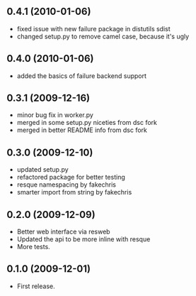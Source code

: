 ## 0.4.1 (2010-01-06)

* fixed issue with new failure package in distutils sdist
* changed setup.py to remove camel case, because it's ugly

## 0.4.0 (2010-01-06)

* added the basics of failure backend support

## 0.3.1 (2009-12-16)

* minor bug fix in worker.py
* merged in some setup.py niceties from dsc fork
* merged in better README info from dsc fork

## 0.3.0 (2009-12-10)

* updated setup.py
* refactored package for better testing
* resque namespacing by fakechris
* smarter import from string by fakechris

## 0.2.0 (2009-12-09)

* Better web interface via resweb
* Updated the api to be more inline with resque
* More tests.

## 0.1.0 (2009-12-01)

* First release.
